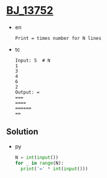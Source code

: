 # [BJ_13752](https://acmicpc.net/problem/13752)

* en

  ```en
  Print = times number for N lines
  ```

* tc

  ```tc
  Input: 5  # N
  1
  3
  4
  6
  2
  Output: =
  ===
  ====
  ======
  ==
  ```

## Solution

* py

  ```py
  N = int(input())
  for _ in range(N):
    print('=' * int(input()))
  ```
